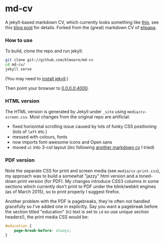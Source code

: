 # md-cv

A jekyll-based markdown CV, which currently looks something like [this](http://blm.io/cv/), see this [blog post](http://blm.io/blog/markdown-academic-cv/) for details. Forked from the (great) markdown CV of [elipapa](https://github.com/elipapa/markdown-cv).

### How to use

To build, clone the repo and run jekyll:

```bash
git clone git://github.com/blmoore/md-cv
cd md-cv/
jekyll serve
```
(You may need to [install jekyll](https://jekyllrb.com/docs/installation/).)

Then point your browser to [0.0.0.0:4000](http://0.0.0.0:4000).

### HTML version

The HTML version is generated by Jekyll under `_site` using `media/cv-screen.css`. Most changes from the original repo are artificial:

* fixed horizontal scrolling issue caused by lots of funky CSS positioning (lots of `left` etc.)
* messed with colours, fonts
* now imports font-awesome icons and Open sans
* moved `ul` into 3-col layout (iirc following [another markdown cv](https://github.com/davidhampgonsalves/resume) I tried)

### PDF version

Note the separate CSS for print and screen media (see `media/cv-print.css`), my approach was to build a somewhat "jazzy" html version and a toned-down print version (for PDF). My changes introduce CSS3 columns in some sections which currently don't print to PDF under the blink/webkit engines (as of March 2015), so to print properly I suggest firefox.

Another problem with the PDF is pagebreaks, they're often not handled gracefully so I've added one in explicitly. Say you want a pagebreak before the section titled "education" (`h2` text is set to `id` so use unique section headers!), the print media CSS would be:

```CSS
#education {
	page-break-before: always;
}
```
